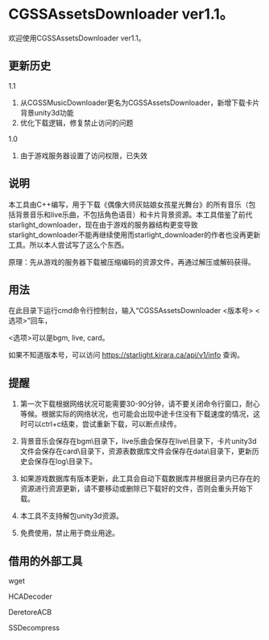 # CGSSAssetsDownloader ver1.1。
欢迎使用CGSSAssetsDownloader ver1.1。

## 更新历史
1.1
1. 从CGSSMusicDownloader更名为CGSSAssetsDownloader，新增下载卡片背景unity3d功能
2. 优化下载逻辑，修复禁止访问的问题

1.0
1. 由于游戏服务器设置了访问权限，已失效

## 说明
本工具由C++编写，用于下载《偶像大师灰姑娘女孩星光舞台》的所有音乐（包括背景音乐和live乐曲，不包括角色语音）和卡片背景资源。本工具借鉴了前代starlight_downloader，现在由于游戏的服务器结构更变导致starlight_downloader不能再继续使用而starlight_downloader的作者也没再更新工具。所以本人尝试写了这么个东西。

原理：先从游戏的服务器下载被压缩编码的资源文件，再通过解压或解码获得。

## 用法
在此目录下运行cmd命令行控制台，输入“CGSSAssetsDownloader <版本号> <选项>”回车，

<选项>可以是bgm, live, card。

如果不知道版本号，可以访问 https://starlight.kirara.ca/api/v1/info 查询。

## 提醒
1. 第一次下载根据网络状况可能需要30-90分钟，请不要关闭命令行窗口，耐心等候。根据实际的网络状况，也可能会出现中途卡住没有下载速度的情况，这时可以ctrl+c结束，尝试重新下载，可以断点续传。

2. 背景音乐会保存在bgm\目录下，live乐曲会保存在live\目录下，卡片unity3d文件会保存在card\目录下，资源表数据库文件会保存在data\目录下，更新历史会保存在log\目录下。

3. 如果游戏数据库有版本更新，此工具会自动下载数据库并根据目录内已存在的资源进行资源更新，请不要移动或删除已下载好的文件，否则会重头开始下载。

4. 本工具不支持解包unity3d资源。

5. 免费使用，禁止用于商业用途。

## 借用的外部工具
wget

HCADecoder

DeretoreACB

SSDecompress

